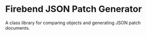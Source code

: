 # Firebend JSON Patch Generator
A class library for comparing objects and generating JSON patch documents.